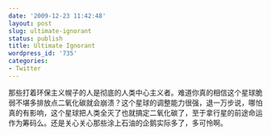 ```yaml
---
date: '2009-12-23 11:42:48'
layout: post
slug: ultimate-ignorant
status: publish
title: Ultimate Ignorant
wordpress_id: '735'
categories:
- Twitter
---
```


那些打着环保主义幌子的人是彻底的人类中心主义者。难道你真的相信这个星球脆弱不堪多排放点二氧化碳就会崩溃？这个星球的调整能力很强，退一万步说，哪怕真的有影响，这个星球把人类全灭了也就搞定二氧化碳了，至于拿行星的前途命运作为筹码么。还是关心关心那些涂上石油的企鹅实际多了，多可怜啊。
